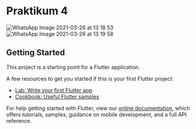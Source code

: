 # Praktikum 4

![WhatsApp Image 2021-03-26 at 13 18 53](https://user-images.githubusercontent.com/62085991/112590697-d8676e00-8e35-11eb-86a3-301ddd5cbad0.jpeg)
![WhatsApp Image 2021-03-26 at 13 19 58](https://user-images.githubusercontent.com/62085991/112590798-fdf47780-8e35-11eb-9299-2a044b2743d1.jpeg)

## Getting Started

This project is a starting point for a Flutter application.

A few resources to get you started if this is your first Flutter project:

- [Lab: Write your first Flutter app](https://flutter.dev/docs/get-started/codelab)
- [Cookbook: Useful Flutter samples](https://flutter.dev/docs/cookbook)

For help getting started with Flutter, view our
[online documentation](https://flutter.dev/docs), which offers tutorials,
samples, guidance on mobile development, and a full API reference.
